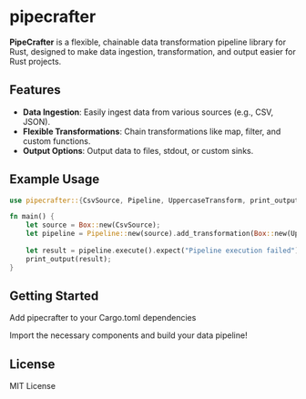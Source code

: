 # pipecrafter

**PipeCrafter** is a flexible, chainable data transformation pipeline library for Rust, designed to make data ingestion, transformation, and output easier for Rust projects.

## Features
- **Data Ingestion**: Easily ingest data from various sources (e.g., CSV, JSON).
- **Flexible Transformations**: Chain transformations like map, filter, and custom functions.
- **Output Options**: Output data to files, stdout, or custom sinks.

## Example Usage

```rust
use pipecrafter::{CsvSource, Pipeline, UppercaseTransform, print_output};

fn main() {
    let source = Box::new(CsvSource);
    let pipeline = Pipeline::new(source).add_transformation(Box::new(UppercaseTransform));
    
    let result = pipeline.execute().expect("Pipeline execution failed");
    print_output(result);
}
```
## Getting Started
Add pipecrafter to your Cargo.toml dependencies

Import the necessary components and build your data pipeline!

## License
MIT License
